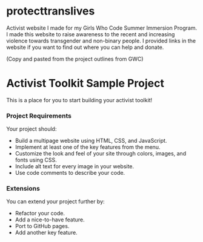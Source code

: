 # protecttranslives
Activist website I made for my Girls Who Code Summer Immersion Program. I made this website to raise awareness to the recent and increasing violence towards transgender and non-binary people. I provided links in the website if you want to find out where you can help and donate.

(Copy and pasted from the project outlines from GWC)
# Activist Toolkit Sample Project

This is a place for you to start building your activist toolkit!


### Project Requirements
Your project should:
- Build a multipage website using HTML, CSS, and JavaScript.
- Implement at least one of the key features from the menu. 
- Customize the look and feel of your site through colors, images, and fonts using CSS.
- Include alt text for every image in your website.
- Use code comments to describe your code.


### Extensions
You can extend your project further by:
- Refactor your code.
- Add a nice-to-have feature.
- Port to GitHub pages.
- Add another key feature.
